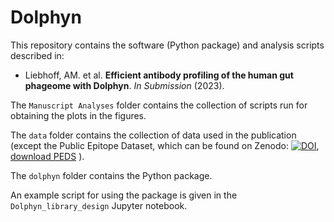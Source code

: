 # Dolphyn

This repository contains the software (Python package) and analysis scripts described in:

- Liebhoff, AM. et al. **Efficient antibody profiling of the human gut phageome with Dolphyn**. *In Submission* (2023).

The `Manuscript Analyses` folder contains the collection of scripts run for obtaining the plots in the figures. 

The `data` folder contains the collection of data used in the publication\
(except the Public Epitope Dataset, which can be found on Zenodo: [![DOI](https://zenodo.org/badge/DOI/10.5281/zenodo.7979557.svg)](https://doi.org/10.5281/zenodo.7979557), [download PEDS](https://zenodo.org/record/7979557/files/hfc_pubEpitopes.csv) ).

The `dolphyn` folder contains the Python package.

An example script for using the package is given in the `Dolphyn_library_design` Jupyter notebook.
